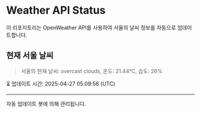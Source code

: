
# Weather API Status

이 리포지토리는 OpenWeather API를 사용하여 서울의 날씨 정보를 자동으로 업데이트합니다.

## 현재 서울 날씨
> 서울의 현재 날씨: overcast clouds, 온도: 21.44°C, 습도: 26%

⏳ 업데이트 시간: 2025-04-27 05:09:56 (UTC)

---
자동 업데이트 봇에 의해 관리됩니다.
